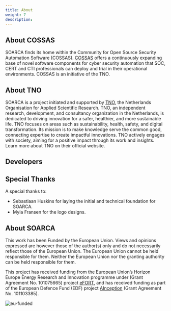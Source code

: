```yaml
---
title: About
weight: 7
description: 
---
```


## About COSSAS

SOARCA finds its home within the Community for Open Source Security Automation Software (COSSAS). [COSSAS](https://cossas-project.org/') offers a continuously expanding base of novel software components for cyber security automation that SOC, CERT and CTI professionals can deploy and trial in their operational environments. COSSAS is an initiative of the TNO. 

## About TNO

SOARCA is a project initiated and supported by [TNO](https://tno.nl), the Netherlands Organisation for Applied Scientific Research. TNO, an independent research, development, and consultancy organization in the Netherlands, is dedicated to driving innovation for a safer, healthier, and more sustainable life. TNO focuses on areas such as sustainability, health, safety, and digital transformation. Its mission is to make knowledge serve the common good, connecting expertise to create impactful innovations. TNO actively engages with society, aiming for a positive impact through its work and insights. Learn more about TNO on their official website.


## Developers 

## Special Thanks

A special thanks to:

- Sebastiaan Huskins for laying the initial and technical foundation for SOARCA. 
- Myla Fransen for the logo designs. 

## About SOARCA 

This work has been Funded by the European Union. Views and opinions expressed are however those of the author(s) only and do not necessarily reflect those of the European Union. The European Union cannot be held responsible for them. Neither the European Union nor the granting authority can be held responsible for them.

This project has received funding from the European Union’s Horizon Europe Energy Research and Innovation programme under (Grant Agreement No. 101075665) project [eFORT](https://efort-project.eu/), and has received funding as part of the European Defence Fund (EDF) project [AInception](https://www.ainception.eu/) (Grant Agreement No. 101103385). 

 ![eu-funded](/SOARCA/images/eu-funded-logo.png)
